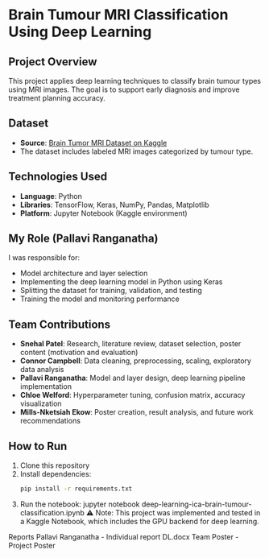 # Brain Tumour MRI Classification Using Deep Learning

## Project Overview
This project applies deep learning techniques to classify brain tumour types using MRI images. The goal is to support early diagnosis and improve treatment planning accuracy.

## Dataset
- **Source**: [Brain Tumor MRI Dataset on Kaggle](https://www.kaggle.com/datasets/masoudnickparvar/brain-tumor-mri-dataset)
- The dataset includes labeled MRI images categorized by tumour type.

## Technologies Used
- **Language**: Python
- **Libraries**: TensorFlow, Keras, NumPy, Pandas, Matplotlib
- **Platform**: Jupyter Notebook (Kaggle environment)

## My Role (Pallavi Ranganatha)
I was responsible for:
- Model architecture and layer selection
- Implementing the deep learning model in Python using Keras
- Splitting the dataset for training, validation, and testing
- Training the model and monitoring performance

## Team Contributions
- **Snehal Patel**: Research, literature review, dataset selection, poster content (motivation and evaluation)
- **Connor Campbell**: Data cleaning, preprocessing, scaling, exploratory data analysis
- **Pallavi Ranganatha**: Model and layer design, deep learning pipeline implementation
- **Chloe Welford**: Hyperparameter tuning, confusion matrix, accuracy visualization
- **Mills-Nketsiah Ekow**: Poster creation, result analysis, and future work recommendations

## How to Run
1. Clone this repository
2. Install dependencies:
   ```bash
   pip install -r requirements.txt
3. Run the notebook:
   jupyter notebook deep-learning-ica-brain-tumour-classification.ipynb
   ⚠️ Note: This project was implemented and tested in a Kaggle Notebook, which includes the GPU backend for deep learning.

Reports
 Pallavi Ranganatha - Individual report DL.docx
  Team Poster - Project Poster
